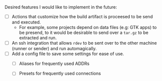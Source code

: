 Desired features I would like to implement in the future:
 - [ ] Actions that customize how the build artifact is proceesed to be send and executed.
   - For example, some projects depend on data files (e.g: GTK apps) to be presend, to it would be desirable to send over a `tar.gz` to be extracted and run.
 - [ ] An ssh integration that allows `rdev` to be sent over to the other machine (runner or sender) and run automagically.
 - [ ] Add a config file to save some settings for ease of use.
   - [ ] Aliases for frequently used ADDRs
   - [ ] Presets for frequently used connections


